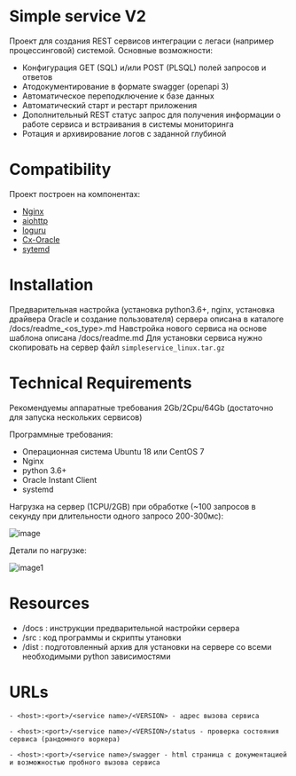 
Simple service V2
=============

Проект для создания REST сервисов интеграции с легаси (например процессинговой) системой. 
Основные возможности:
- Конфигурация GET (SQL) и/или POST (PLSQL) полей запросов и ответов
- Атодокументирование в формате swagger (openapi 3) 
- Автоматическое переподключение к базе данных 
- Автоматический старт и рестарт приложения
- Дополнительный REST статус запрос для получения информации о работе сервиса и встраивания в системы мониторинга
- Ротация и архивирование логов с заданной глубиной


Compatibility
=============

Проект построен на компонентах: 
- [Nginx](https://nginx.org/ru/) 
- [aiohttp](https://docs.aiohttp.org/en/stable/index.html)
- [loguru](https://loguru.readthedocs.io/en/stable/) 
- [Cx-Oracle](https://oracle.github.io/python-cx_Oracle/) 
- [sytemd](https://ru.wikipedia.org/wiki/Systemd)

Installation
============

Предварительная настройка (установка python3.6+, nginx, установка драйвера Oracle и создание пользователя) сервера описана в каталоге /docs/readme_<os_type>.md
Навстройка нового сервиса на основе шаблона описана /docs/readme.md
Для установки сервиса нужно скопировать на сервер файл `simpleservice_linux.tar.gz`

Technical Requirements
============

Рекомендуемы аппаратные требования 2Gb/2Cpu/64Gb  (достаточно для запуска нескольких сервисов)

Программные требования:
- Операционная система Ubuntu 18 или CentOS 7
- Nginx
- python 3.6+ 
- Oracle Instant Client
- systemd

Нагрузка на сервер (1CPU/2GB) при обработке (~100 запросов в секунду при длительности одного запросо 200-300мс):

[htop]: https://i.ibb.co/7kJKTQF/htop.png
![image][htop] 

Детали по нагрузке:

[wrk]: https://i.ibb.co/0KVf3ZV/wrk.png
![image1][wrk] 




Resources
=============

- /docs : инструкции  предварительной настройки сервера
- /src : код программы и скрипты утановки
- /dist : подготовленный архив для установки на сервере со всеми необходимыми python зависимостями


URLs
====
```
- <host>:<port>/<service name>/<VERSION> - адрес вызова сервиса

- <host>:<port>/<service name>/<VERSION>/status - проверка состояния сервиса (рандомного воркера)

- <host>:<port>/<service name>/swagger - html страница с документацией и возможностью пробного вызова сервиса 
```
